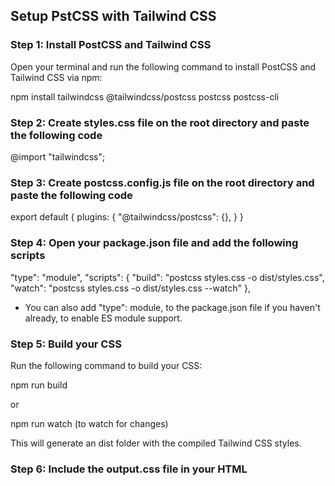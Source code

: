 ## Setup PstCSS with Tailwind CSS

### Step 1: Install PostCSS and Tailwind CSS

Open your terminal and run the following command to install PostCSS and Tailwind CSS via npm:

npm install tailwindcss @tailwindcss/postcss postcss postcss-cli

### Step 2: Create styles.css file on the root directory and paste the following code

@import "tailwindcss";

### Step 3: Create postcss.config.js file on the root directory and paste the following code

export default {
  plugins: {
    "@tailwindcss/postcss": {},
  }
}

### Step 4: Open your package.json file and add the following scripts

"type": "module",
"scripts": {
  "build": "postcss styles.css -o dist/styles.css",
  "watch": "postcss styles.css -o dist/styles.css --watch"
},

- You can also add "type": module, to the package.json file if you haven't already, to enable ES module support.

### Step 5: Build your CSS

Run the following command to build your CSS:

npm run build

or

npm run watch (to watch for changes)

This will generate an dist folder with the compiled Tailwind CSS styles.

### Step 6: Include the output.css file in your HTML

<link rel="stylesheet" href="dist/styles.css">